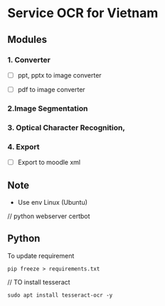 # Service OCR for Vietnam

## Modules

### 1. Converter
- [ ] ppt, pptx to image converter
- [ ] pdf to image converter


### 2.Image Segmentation 

### 3. Optical Character Recognition,

### 4. Export
- [ ] Export to moodle xml


## Note
- Use env Linux (Ubuntu)

// python webserver
certbot

## Python

To update requirement
```
pip freeze > requirements.txt
```

// TO install tesseract
```
sudo apt install tesseract-ocr -y
```